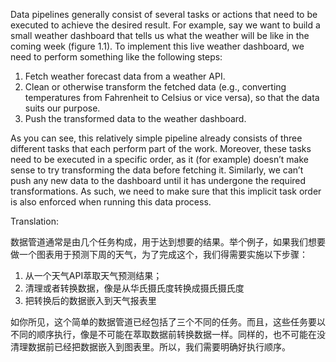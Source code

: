 Data pipelines generally consist of several tasks or actions that need to be executed to achieve the desired result. For example, say we want to build a small weather dashboard that tells us what the weather will be like in the coming week (figure 1.1). To implement this live weather dashboard, we need to perform something like the following steps:

1. Fetch weather forecast data from a weather API.
2. Clean or otherwise transform the fetched data (e.g., converting temperatures from Fahrenheit to Celsius or vice versa), so that the data suits our purpose.
3. Push the transformed data to the weather dashboard.

As you can see, this relatively simple pipeline already consists of three different tasks that each perform part of the work. Moreover, these tasks need to be executed in a specific order, as it (for example) doesn’t make sense to try transforming the data before fetching it. Similarly, we can’t push any new data to the dashboard until it has undergone the required transformations. As such, we need to make sure that this implicit task order is also enforced when running this data process.



Translation:

数据管道通常是由几个任务构成，用于达到想要的结果。举个例子，如果我们想要做一个图表用于预测下周的天气，为了完成这个，我们得需要实施以下步骤：

1. 从一个天气API萃取天气预测结果；
2. 清理或者转换数据，像是从华氏摄氏度转换成摄氏摄氏度
3. 把转换后的数据嵌入到天气报表里

如你所见，这个简单的数据管道已经包括了三个不同的任务。而且，这些任务要以不同的顺序执行，像是不可能在萃取数据前转换数据一样。同样的，也不可能在没清理数据前已经把数据嵌入到图表里。所以，我们需要明确好执行顺序。

